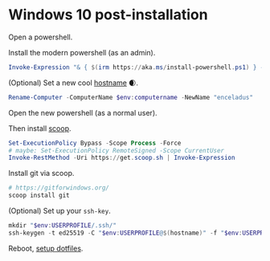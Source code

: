 # Windows 10 post-installation

Open a powershell.

Install the modern powershell (as an admin).

```powershell
Invoke-Expression "& { $(irm https://aka.ms/install-powershell.ps1) } -UseMSI"
```

(Optional) Set a new cool [hostname](http://seriss.com/people/erco/unixtools/hostnames.html) 🌒.

```powershell
Rename-Computer -ComputerName $env:computername -NewName "enceladus"
```

Open the new powershell (as a normal user).

Then install [scoop](https://scoop.sh/).

```powershell
Set-ExecutionPolicy Bypass -Scope Process -Force
# maybe: Set-ExecutionPolicy RemoteSigned -Scope CurrentUser
Invoke-RestMethod -Uri https://get.scoop.sh | Invoke-Expression
```

Install git via scoop.

```powershell
# https://gitforwindows.org/
scoop install git
```


(Optional) Set up your `ssh-key`.

```powershell
mkdir "$env:USERPROFILE/.ssh/"
ssh-keygen -t ed25519 -C "$env:USERPROFILE@$(hostname)" -f "$env:USERPROFILE\.ssh\id_ed25519"
```


Reboot, [setup dotfiles](2-how-to-windows-dotfiles.md).
